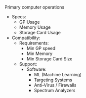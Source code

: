 Primary computer operations
- Specs:
	- GP Usage
	- Memory Usage
	- Storage Card Usage
- Compatibility:
	- Requirements:
		- Min GP speed
		- Min Memory
		- Min Storage Card Size
	- Support:
		- Software:
			- ML (Machine Learning)
			- Targeting Systems
			- Anti-Virus / Firewalls
			- Spectrum Analyzers
